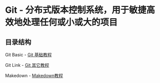 # Git - 分布式版本控制系统，用于敏捷高效地处理任何或小或大的项目

## 目录结构

Git Basic - [Git 基础教程](GitBasic.md)

Git Link - [Git 其它教程](GitLink.md)

Makedown - [Makedown教程](Makedown.md)